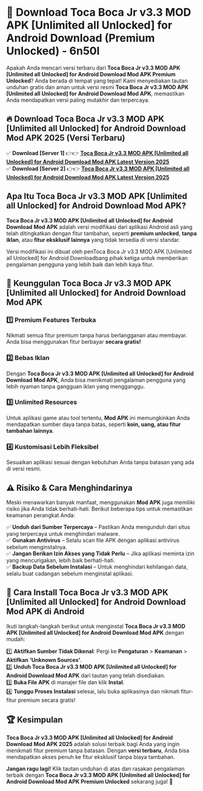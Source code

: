 # 🎯 Download Toca Boca Jr v3.3 MOD APK [Unlimited all Unlocked] for Android Download (Premium Unlocked) -  6n50l

Apakah Anda mencari versi terbaru dari **Toca Boca Jr v3.3 MOD APK [Unlimited all Unlocked] for Android Download Mod APK Premium Unlocked**? Anda berada di tempat yang tepat! Kami menyediakan tautan unduhan gratis dan aman untuk versi resmi **Toca Boca Jr v3.3 MOD APK [Unlimited all Unlocked] for Android Download Mod APK**, memastikan Anda mendapatkan versi paling mutakhir dan terpercaya.

## 🔥 Download Toca Boca Jr v3.3 MOD APK [Unlimited all Unlocked] for Android Download Mod APK 2025 (Versi Terbaru)

✅ **Download [Server 1]** 👉👉 [**Toca Boca Jr v3.3 MOD APK [Unlimited all Unlocked] for Android Download Mod APK Latest Version 2025**](https://momento.my/?title=Toca_Boca_Jr_v3.3_MOD_APK_[Unlimited_all_Unlocked]_for_Android_Download)  
✅ **Download [Server 2]** 👉👉 [**Toca Boca Jr v3.3 MOD APK [Unlimited all Unlocked] for Android Download Mod APK Latest Version 2025**](https://momento.my/?title=Toca_Boca_Jr_v3.3_MOD_APK_[Unlimited_all_Unlocked]_for_Android_Download)  

## Apa Itu Toca Boca Jr v3.3 MOD APK [Unlimited all Unlocked] for Android Download Mod APK?

**Toca Boca Jr v3.3 MOD APK [Unlimited all Unlocked] for Android Download Mod APK** adalah versi modifikasi dari aplikasi Android asli yang telah ditingkatkan dengan fitur tambahan, seperti **premium unlocked**, **tanpa iklan**, atau **fitur eksklusif lainnya** yang tidak tersedia di versi standar.

Versi modifikasi ini dibuat oleh penToca Boca Jr v3.3 MOD APK [Unlimited all Unlocked] for Android Downloadbang pihak ketiga untuk memberikan pengalaman pengguna yang lebih baik dan lebih kaya fitur.

## 🎯 Keunggulan Toca Boca Jr v3.3 MOD APK [Unlimited all Unlocked] for Android Download Mod APK

### 1️⃣ Premium Features Terbuka
Nikmati semua fitur premium tanpa harus berlangganan atau membayar. Anda bisa menggunakan fitur berbayar **secara gratis!**

### 2️⃣ Bebas Iklan
Dengan **Toca Boca Jr v3.3 MOD APK [Unlimited all Unlocked] for Android Download Mod APK**, Anda bisa menikmati pengalaman pengguna yang lebih nyaman tanpa gangguan iklan yang mengganggu.

### 3️⃣ Unlimited Resources
Untuk aplikasi game atau tool tertentu, **Mod APK** ini memungkinkan Anda mendapatkan sumber daya tanpa batas, seperti **koin, uang, atau fitur tambahan lainnya**.

### 4️⃣ Kustomisasi Lebih Fleksibel
Sesuaikan aplikasi sesuai dengan kebutuhan Anda tanpa batasan yang ada di versi resmi.

## ⚠️ Risiko & Cara Menghindarinya

Meski menawarkan banyak manfaat, menggunakan **Mod APK** juga memiliki risiko jika Anda tidak berhati-hati. Berikut beberapa tips untuk memastikan keamanan perangkat Anda:

✅ **Unduh dari Sumber Terpercaya** – Pastikan Anda mengunduh dari situs yang terpercaya untuk menghindari malware.  
✅ **Gunakan Antivirus** – Selalu scan file APK dengan aplikasi antivirus sebelum menginstalnya.  
✅ **Jangan Berikan Izin Akses yang Tidak Perlu** – Jika aplikasi meminta izin yang mencurigakan, lebih baik berhati-hati.  
✅ **Backup Data Sebelum Instalasi** – Untuk menghindari kehilangan data, selalu buat cadangan sebelum menginstal aplikasi.

## 📌 Cara Install Toca Boca Jr v3.3 MOD APK [Unlimited all Unlocked] for Android Download Mod APK di Android

Ikuti langkah-langkah berikut untuk menginstal **Toca Boca Jr v3.3 MOD APK [Unlimited all Unlocked] for Android Download Mod APK** dengan mudah:

1️⃣ **Aktifkan Sumber Tidak Dikenal**: Pergi ke **Pengaturan** > **Keamanan** > **Aktifkan 'Unknown Sources'**.  
2️⃣ **Unduh Toca Boca Jr v3.3 MOD APK [Unlimited all Unlocked] for Android Download Mod APK** dari tautan yang telah disediakan.  
3️⃣ **Buka File APK** di manajer file dan klik **Instal**.  
4️⃣ **Tunggu Proses Instalasi** selesai, lalu buka aplikasinya dan nikmati fitur-fitur premium secara gratis!

## 🏆 Kesimpulan

**Toca Boca Jr v3.3 MOD APK [Unlimited all Unlocked] for Android Download Mod APK 2025** adalah solusi terbaik bagi Anda yang ingin menikmati fitur premium tanpa batasan. Dengan **versi terbaru**, Anda bisa mendapatkan akses penuh ke fitur eksklusif tanpa biaya tambahan.

**Jangan ragu lagi!** Klik tautan unduhan di atas dan rasakan pengalaman terbaik dengan **Toca Boca Jr v3.3 MOD APK [Unlimited all Unlocked] for Android Download Mod APK Premium Unlocked** sekarang juga! 🚀
